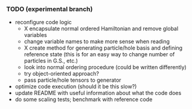 ### TODO (experimental branch)

* reconfigure code logic
  * X encapsulate normal ordered Hamiltonian and remove global variables
  * change variable names to make more sense when reading
  * X create method for generating particle/hole basis and defining reference state (this is for an easy way to change number of particles in G.S., etc.)
  * look into normal ordering procedure (could be written differently)
  * try object-oriented approach?
  * pass particle/hole tensors to generator
* optimize code execution (should it be this slow?)
* update README with useful information about what the code does
* do some scaling tests; benchmark with reference code
